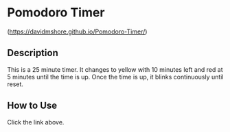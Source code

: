 # Pomodoro Timer

(https://davidmshore.github.io/Pomodoro-Timer/)

## Description

This is a 25 minute timer. It changes to yellow with 10 minutes left and red at 5 minutes until the time is up.
Once the time is up, it blinks continuously until reset.

## How to Use

Click the link above.
